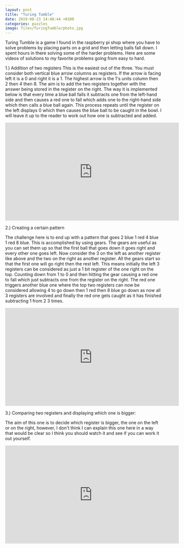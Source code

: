 ```yaml
---
layout: post
title: "Turing Tumble"
date: 2019-08-23 14:48:44 +0100
categories: puzzles
image: files/TuringTumble/photo.jpg
---
```


Turing Tumble is a game I found in the raspberry pi shop where you have to solve problems by placing parts on a grid and then letting balls fall down. I spent hours in there solving some of the harder problems. Here are some videos of solutions to my favorite problems going from easy to hard.

1.) Addition of two registers
This is the easiest out of the three. You must consider both vertical blue arrow columns as registers. If the arrow is facing left it is a 0 and right it is a 1. The highest arrow is the 1's units column then 2 then 4 then 8. The aim is to add the two registers together with the answer being stored in the register on the right. The way it is implemented below is that every time a blue ball falls it subtracts one from the left-hand side and then causes a red one to fall which adds one to the right-hand side which then calls a blue ball again. This process repeats until the register on the left displays 0 which then causes the blue ball to be caught in the bowl. I will leave it up to the reader to work out how one is subtracted and added.

<iframe width="560" height="315" src="https://www.youtube.com/embed/PB-7Wrj7beo" title="YouTube video player" frameborder="0" allow="accelerometer; autoplay; clipboard-write; encrypted-media; gyroscope; picture-in-picture; web-share" allowfullscreen></iframe>

2.) Creating a certain pattern

The challenge here is to end up with a pattern that goes 2 blue 1 red 4 blue 1 red 8 blue. This is accomplished by using gears. The gears are useful as you can set them up so that the first ball that goes down it goes right and every other one goes left. Now consider the 3 on the left as another register like above and the two on the right as another register. All the gears start so that the first one will go right then the rest left. This means initially the left 3 registers can be considered as just a 1 bit register of the one right on the top. Counting down from 1 to 0 and then hitting the gear causing a red one to fall which just subtracts one from the register on the right. The red one triggers another blue one where the top two registers can now be considered allowing 4 to go down then 1 red then 8 blue go down as now all 3 registers are involved and finally the red one gets caught as it has finished subtracting 1 from 2 3 times.

<iframe width="560" height="315" src="https://www.youtube.com/embed/PNk64LVherU" title="YouTube video player" frameborder="0" allow="accelerometer; autoplay; clipboard-write; encrypted-media; gyroscope; picture-in-picture; web-share" allowfullscreen></iframe>

3.) Comparing two registers and displaying which one is bigger:

The aim of this one is to decide which register is bigger, the one on the left or on the right, however, I don't think I can explain this one here in a way that would be clear so I think you should watch it and see if you can work it out yourself.

<iframe width="560" height="315" src="https://www.youtube.com/embed/biM-GymXEP0" title="YouTube video player" frameborder="0" allow="accelerometer; autoplay; clipboard-write; encrypted-media; gyroscope; picture-in-picture; web-share" allowfullscreen></iframe>
